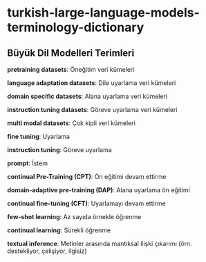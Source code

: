 # turkish-large-language-models-terminology-dictionary



## Büyük Dil Modelleri Terimleri

**pretraining datasets**: Öneğitim veri kümeleri

**language adaptation datasets**: Dile uyarlama veri kümeleri     

**domain specific datasets**: Alana uyarlama veri kümeleri

**instruction tuning datasets**: Göreve  uyarlama veri kümeleri

**multi modal datasets**: Çok kipli veri kümeleri

**fine tuning**: Uyarlama

**instruction tuning**: Göreve uyarlama

**prompt**: İstem

**continual Pre-Training (CPT)**: Ön eğitimi devam ettirme

**domain-adaptive pre-training (DAP)**: Alana uyarlama ön eğitimi 

**continual fine-tuning (CFT)**: Uyarlamayı devam ettirme

**few-shot learning**: Az sayıda örnekle öğrenme

**continual learning**: Sürekli öğrenme

**textual inference**: Metinler arasında mantıksal ilişki çıkarımı (örn. destekliyor, çelişiyor, ilgisiz)
